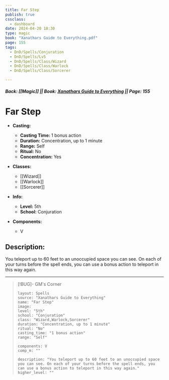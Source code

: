 ```yaml
---
title: Far Step
publish: true
cssclass:
  - dashboard
date: 2024-04-20 18:30
type: magic
book: "Xanathars Guide to Everything.pdf"
page: 155
tags:
  - DnD/Spells/Conjuration
  - DnD/Spells/Lv5
  - DnD/Spells/Class/Wizard
  - DnD/Spells/Class/Warlock
  - DnD/Spells/Class/Sorcerer

---
```


##### Back: [[Magic]] || Book: [Xanathars Guide to Everything](https://drive.google.com/drive/folders/1O5bhpYizcIT5xxAoLOuzCRht_PVS7VSG?usp=sharing) || Page: 155

# Far Step

- **Casting:**
    - **Casting Time:** 1 bonus action
    - **Duration:** Concentration, up to 1 minute
    - **Range:** Self
    - **Ritual:** No
    - **Concentration:** Yes
- **Classes:**
    - [[Wizard]]
    - [[Warlock]]
    - [[Sorcerer]]

- **Info:**
    - **Level:** 5th
    - **School:** Conjuration
- **Components:**
    - V


## Description:
You teleport up to 60 feet to an unoccupied space you can see. On each of your turns before the spell ends, you can use a bonus action to teleport in this way again.



---

> [!BUG]- GM's Corner
>
> ```statblock
> layout: Spells
> source: "Xanathars Guide to Everything"
> name: "Far Step"
> image: 
> level: "5th"
> school: "Conjuration"
> class: "Wizard,Warlock,Sorcerer"
> duration: "Concentration, up to 1 minute"
> ritual: "No"
> casting_time: "1 bonus action"
> range: "Self"
>
> components: V
> comp_m: ""
>
> description: "You teleport up to 60 feet to an unoccupied space you can see. On each of your turns before the spell ends, you can use a bonus action to teleport in this way again."
> higher_level: ""
> ```
